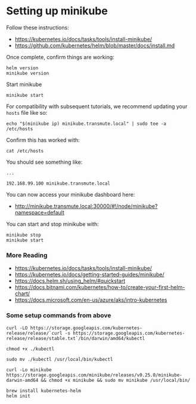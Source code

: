 # Setting up minikube

Follow these instructions:

* https://kubernetes.io/docs/tasks/tools/install-minikube/
* https://github.com/kubernetes/helm/blob/master/docs/install.md

Once complete, confirm things are working:

```
helm version
minikube version
```

Start minikube
```
minikube start
```

For compatibility with subsequent tutorials, we recommend updating your `hosts` file like so:

```
echo "$(minikube ip) minikube.transmute.local" | sudo tee -a /etc/hosts
```

Confirm this has worked with:

```
cat /etc/hosts
```

You should see something like:

```
...

192.168.99.100 minikube.transmute.local
```

You can now access your minikube dashboard here:

* http://minikube.transmute.local:30000/#!/node/minikube?namespace=default

You can start and stop minikube with:

```
minikube stop
minikube start
```

### More Reading

* https://kubernetes.io/docs/tasks/tools/install-minikube/
* https://kubernetes.io/docs/getting-started-guides/minikube/
* https://docs.helm.sh/using_helm/#quickstart
* https://docs.bitnami.com/kubernetes/how-to/create-your-first-helm-chart/
* https://docs.microsoft.com/en-us/azure/aks/intro-kubernetes

### Some setup commands from above

```
curl -LO https://storage.googleapis.com/kubernetes-release/release/`curl -s https://storage.googleapis.com/kubernetes-release/release/stable.txt`/bin/darwin/amd64/kubectl

chmod +x ./kubectl

sudo mv ./kubectl /usr/local/bin/kubectl

curl -Lo minikube https://storage.googleapis.com/minikube/releases/v0.25.0/minikube-darwin-amd64 && chmod +x minikube && sudo mv minikube /usr/local/bin/

brew install kubernetes-helm
helm init
```
